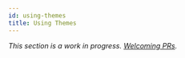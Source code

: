 ```yaml
---
id: using-themes
title: Using Themes
---
```


_This section is a work in progress. [Welcoming PRs](https://github.com/facebook/docusaurus/issues/1640)._

<!--

Outline
---
High-level overview about themes:
- how they are used
- how to shadow components and the power of it

Related pieces
---
- [Advanced Guide – Themes](advanced-themes.md)
- [API - Themes](themes-api.md)

References
---
- [themes RFC](https://github.com/facebook/docusaurus/issues/1438)
- [how classic template uses themes](/packages/docusaurus/templates/classic/docusaurus.config.js)
- [using plugins doc](using-plugins.md)
- [vuepress docs on themes](https://v1.vuepress.vuejs.org/theme/)

-->

